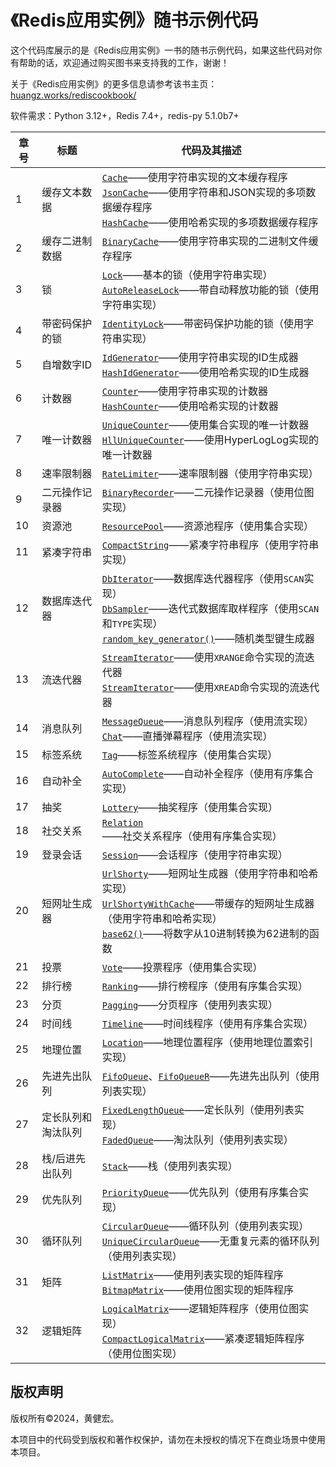 # 《Redis应用实例》随书示例代码



这个代码库展示的是《Redis应用实例》一书的随书示例代码，如果这些代码对你有帮助的话，欢迎通过购买图书来支持我的工作，谢谢！

关于《Redis应用实例》的更多信息请参考该书主页：[huangz.works/rediscookbook/](https://huangz.works/rediscookbook/)

软件需求：Python 3.12+，Redis 7.4+，redis-py 5.1.0b7+



| 章号 | 标题               | 代码及其描述                                                 |
| ---- | ------------------ | ------------------------------------------------------------ |
| 1    | 缓存文本数据       | [``Cache``](https://github.com/huangzworks/rediscookbook/blob/master/code/cache.py)——使用字符串实现的文本缓存程序<br />[``JsonCache``](https://github.com/huangzworks/rediscookbook/blob/master/code/json_cache.py)——使用字符串和JSON实现的多项数据缓存程序<br />[``HashCache``](https://github.com/huangzworks/rediscookbook/blob/master/code/hash_cache.py)——使用哈希实现的多项数据缓存程序 |
| 2    | 缓存二进制数据     | [``BinaryCache``](https://github.com/huangzworks/rediscookbook/blob/master/code/binary_cache.py)——使用字符串实现的二进制文件缓存程序 |
| 3    | 锁                 | [``Lock``](https://github.com/huangzworks/rediscookbook/blob/master/code/lock.py)——基本的锁（使用字符串实现）<br />[``AutoReleaseLock``](https://github.com/huangzworks/rediscookbook/blob/master/code/auto_release_lock.py)——带自动释放功能的锁（使用字符串实现） |
| 4    | 带密码保护的锁     | [``IdentityLock``](https://github.com/huangzworks/rediscookbook/blob/master/code/identity_lock.py)——带密码保护功能的锁（使用字符串实现） |
| 5    | 自增数字ID         | [``IdGenerator``](https://github.com/huangzworks/rediscookbook/blob/master/code/id_generator.py)——使用字符串实现的ID生成器<br />[``HashIdGenerator``](https://github.com/huangzworks/rediscookbook/blob/master/code/hash_id_generator.py)——使用哈希实现的ID生成器 |
| 6    | 计数器             | [``Counter``](https://github.com/huangzworks/rediscookbook/blob/master/code/counter.py)——使用字符串实现的计数器<br />[``HashCounter``](https://github.com/huangzworks/rediscookbook/blob/master/code/hash_counter.py)——使用哈希实现的计数器 |
| 7    | 唯一计数器         | [``UniqueCounter``](https://github.com/huangzworks/rediscookbook/blob/master/code/unique_counter.py)——使用集合实现的唯一计数器<br />[``HllUniqueCounter``](https://github.com/huangzworks/rediscookbook/blob/master/code/hll_unique_counter.py)——使用HyperLogLog实现的唯一计数器 |
| 8    | 速率限制器         | [``RateLimiter``](https://github.com/huangzworks/rediscookbook/blob/master/code/rate_limiter.py)——速率限制器（使用字符串实现） |
| 9    | 二元操作记录器     | [``BinaryRecorder``](https://github.com/huangzworks/rediscookbook/blob/master/code/binary_recorder.py)——二元操作记录器（使用位图实现） |
| 10   | 资源池             | [``ResourcePool``](https://github.com/huangzworks/rediscookbook/blob/master/code/resource_pool.py)——资源池程序（使用集合实现） |
| 11   | 紧凑字符串         | [``CompactString``](https://github.com/huangzworks/rediscookbook/blob/master/code/compact_string.py)——紧凑字符串程序（使用字符串实现） |
| 12   | 数据库迭代器       | [``DbIterator``](https://github.com/huangzworks/rediscookbook/blob/master/code/db_iterator.py)——数据库迭代器程序（使用``SCAN``实现）<br />[``DbSampler``](https://github.com/huangzworks/rediscookbook/blob/master/code/db_sampler.py)——迭代式数据库取样程序（使用``SCAN``和``TYPE``实现）<br />[``random_key_generator()``](https://github.com/huangzworks/rediscookbook/blob/master/code/random_key_generator.py)——随机类型键生成器 |
| 13   | 流迭代器           | [``StreamIterator``](https://github.com/huangzworks/rediscookbook/blob/master/code/xrange_iterator.py)——使用``XRANGE``命令实现的流迭代器<br />[``StreamIterator``](https://github.com/huangzworks/rediscookbook/blob/master/code/xread_iterator.py)——使用``XREAD``命令实现的流迭代器 |
| 14   | 消息队列           | [``MessageQueue``](https://github.com/huangzworks/rediscookbook/blob/master/code/message_queue.py)——消息队列程序（使用流实现）<br />[``Chat``](https://github.com/huangzworks/rediscookbook/blob/master/code/chat.py)——直播弹幕程序（使用流实现） |
| 15   | 标签系统           | [``Tag``](https://github.com/huangzworks/rediscookbook/blob/master/code/tag.py)——标签系统程序（使用集合实现） |
| 16   | 自动补全           | [``AutoComplete``](https://github.com/huangzworks/rediscookbook/blob/master/code/auto_complete.py)——自动补全程序（使用有序集合实现） |
| 17   | 抽奖               | [``Lottery``](https://github.com/huangzworks/rediscookbook/blob/master/code/lottery.py)——抽奖程序（使用集合实现） |
| 18   | 社交关系           | [``Relation``](https://github.com/huangzworks/rediscookbook/blob/master/code/relation.py)——社交关系程序（使用有序集合实现） |
| 19   | 登录会话           | [``Session``](https://github.com/huangzworks/rediscookbook/blob/master/code/session.py)——会话程序（使用字符串实现） |
| 20   | 短网址生成器       | [``UrlShorty``](https://github.com/huangzworks/rediscookbook/blob/master/code/url_shorty.py)——短网址生成器（使用字符串和哈希实现）<br />[``UrlShortyWithCache``](https://github.com/huangzworks/rediscookbook/blob/master/code/url_shorty_with_cache.py)——带缓存的短网址生成器（使用字符串和哈希实现）<br />[``base62()``](https://github.com/huangzworks/rediscookbook/blob/master/code/base62.py)——将数字从10进制转换为62进制的函数 |
| 21   | 投票               | [``Vote``](https://github.com/huangzworks/rediscookbook/blob/master/code/vote.py)——投票程序（使用集合实现） |
| 22   | 排行榜             | [``Ranking``](https://github.com/huangzworks/rediscookbook/blob/master/code/ranking.py)——排行榜程序（使用有序集合实现） |
| 23   | 分页               | [``Pagging``](https://github.com/huangzworks/rediscookbook/blob/master/code/pagging.py)——分页程序（使用列表实现） |
| 24   | 时间线             | [``Timeline``](https://github.com/huangzworks/rediscookbook/blob/master/code/timeline.py)——时间线程序（使用有序集合实现） |
| 25   | 地理位置           | [``Location``](https://github.com/huangzworks/rediscookbook/blob/master/code/location.py)——地理位置程序（使用地理位置索引实现） |
| 26   | 先进先出队列       | [``FifoQueue``](https://github.com/huangzworks/rediscookbook/blob/master/code/fifo_queue.py)、[``FifoQueueR``](https://github.com/huangzworks/rediscookbook/blob/master/code/fifo_queue_r.py)——先进先出队列（使用列表实现） |
| 27   | 定长队列和淘汰队列 | [``FixedLengthQueue``](https://github.com/huangzworks/rediscookbook/blob/master/code/fixed_length_queue.py)——定长队列（使用列表实现）<br />[``FadedQueue``](https://github.com/huangzworks/rediscookbook/blob/master/code/faded_queue.py)——淘汰队列（使用列表实现） |
| 28   | 栈/后进先出队列    | [``Stack``](https://github.com/huangzworks/rediscookbook/blob/master/code/stack.py)——栈（使用列表实现） |
| 29   | 优先队列           | [``PriorityQueue``](https://github.com/huangzworks/rediscookbook/blob/master/code/priority_queue.py)——优先队列（使用有序集合实现） |
| 30   | 循环队列           | [``CircularQueue``](https://github.com/huangzworks/rediscookbook/blob/master/code/circular_queue.py)——循环队列（使用列表实现）<br />[``UniqueCircularQueue``](https://github.com/huangzworks/rediscookbook/blob/master/code/unique_circular_queue.py)——无重复元素的循环队列（使用列表实现） |
| 31   | 矩阵               | [``ListMatrix``](https://github.com/huangzworks/rediscookbook/blob/master/code/list_matrix.py)——使用列表实现的矩阵程序<br />[``BitmapMatrix``](https://github.com/huangzworks/rediscookbook/blob/master/code/bitmap_matrix.py)——使用位图实现的矩阵程序 |
| 32   | 逻辑矩阵           | [``LogicalMatrix``](https://github.com/huangzworks/rediscookbook/blob/master/code/logical_matrix.py)——逻辑矩阵程序（使用位图实现）<br />[``CompactLogicalMatrix``](https://github.com/huangzworks/rediscookbook/blob/master/code/compact_logical_matrix.py)——紧凑逻辑矩阵程序（使用位图实现） |



## 版权声明

版权所有©2024，黄健宏。

本项目中的代码受到版权和著作权保护，请勿在未授权的情况下在商业场景中使用本项目。
